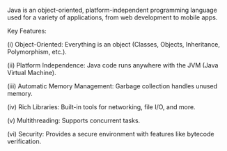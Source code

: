 ﻿ Java is an object-oriented, platform-independent programming language used for a variety of applications, from web development to mobile apps.

  Key Features:

(i) Object-Oriented: Everything is an object (Classes, Objects, Inheritance, Polymorphism, etc.).

(ii) Platform Independence: Java code runs anywhere with the JVM (Java Virtual Machine).

(iii) Automatic Memory Management: Garbage collection handles unused memory.

(iv) Rich Libraries: Built-in tools for networking, file I/O, and more.

(v) Multithreading: Supports concurrent tasks.


(vi) Security: Provides a secure environment with features like bytecode verification.
